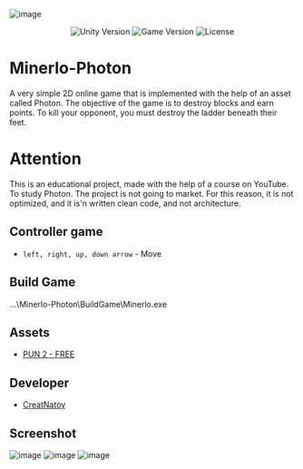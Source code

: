 
![image](https://user-images.githubusercontent.com/76531899/221353039-7c4a55f5-dd64-4d93-af97-53b620f8faba.png)
<p align="center">
    <img src="https://img.shields.io/badge/Engine-2021.3.1f1-blueviolet" alt="Unity Version">
    <img src="https://img.shields.io/badge/Version-0.1-blue" alt="Game Version">
    <img src="https://img.shields.io/badge/License-None-success" alt="License">
</p>

# Minerlo-Photon
A very simple 2D online game that is implemented with the help of an asset called Photon. The objective of the game is to destroy blocks and earn points. To kill  your opponent, you must destroy the ladder beneath their feet.

# Attention
This is an educational project, made with the help of a course on YouTube. To study Photon. The project is not going to market. For this reason, it is not optimized, and it is'n written clean code, and not architecture. 

## Controller game
* `left, right, up, down arrow` - Move 

## Build Game
...\Minerlo-Photon\BuildGame\Minerlo.exe

## Assets
- [PUN 2 - FREE](https://assetstore.unity.com/packages/tools/network/pun-2-free-119922)

## Developer

- [CreatNatoy](https://github.com/CreatNatoy)

## Screenshot
![image](https://user-images.githubusercontent.com/76531899/221353453-c0cded49-5dde-4d95-8c7b-cf6763f86965.png)
![image](https://user-images.githubusercontent.com/76531899/221353488-b7bea1f8-c3d9-4a84-85d7-9e85294b4955.png)
![image](https://user-images.githubusercontent.com/76531899/221353510-9500ede0-348c-4e19-ad93-7d6f4bc7d160.png)


